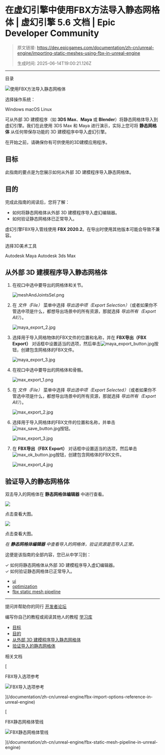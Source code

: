 # 在虚幻引擎中使用FBX方法导入静态网格体 | 虚幻引擎 5.6 文档 | Epic Developer Community

> 原文链接: https://dev.epicgames.com/documentation/zh-cn/unreal-engine/importing-static-meshes-using-fbx-in-unreal-engine
> 
> 生成时间: 2025-06-14T19:00:21.126Z

---

目录

![使用FBX方法导入静态网格体](https://dev.epicgames.com/community/api/documentation/image/cb97facc-233e-4721-b08c-db6abe5ff43d?resizing_type=fill&width=1920&height=335)

选择操作系统：

Windows macOS Linux

可从外部 3D 建模程序（如 **3DS Max**、**Maya** 或 **Blender**）将静态网格体导入到虚幻引擎。我们在此使用 3DS Max 和 Maya 进行演示，实际上您可将 **静态网格体** 从任何带保存功能的 3D 建模程序中导入虚幻引擎。

在开始之前，请确保你有可供使用的3D建模应用程序。

## 目标

此指南的要点是为您展示如何从外部 3D 建模程序导入静态网格体。

## 目的

完成此指南的阅读后，您将了解：

-   如何将静态网格体从外部 3D 建模程序导入虚幻编辑器。
-   如何验证静态网格体已正常导入。

虚幻引擎FBX导入管线使用 **FBX 2020.2**。在导出时使用其他版本可能会导致不兼容。

选择3D美术工具

Autodesk Maya Autodesk 3ds Max

## 从外部 3D 建模程序导入静态网格体

1.  在视口中选中要导出的网格体和关节。
    
    ![meshAndJointsSel.png](https://d1iv7db44yhgxn.cloudfront.net/documentation/images/0f6ffbd4-8b76-46ef-ba7f-9d5889a67e04/meshandjointssel.png)
2.  在 *文件（File）* 菜单中选择 *导出选中项（Export Selection）*（或者如果你不管选中项是什么，都想导出场景中的所有资源，那就选择 *导出所有（Export All）*）。
    
    ![maya_export_2.jpg](https://d1iv7db44yhgxn.cloudfront.net/documentation/images/6a019aca-7c93-4e62-afc0-e008122ef28b/maya_export_2.jpg)
3.  选择用于导入网格物体的FBX文件的位置和名称，并在 **FBX导出（FBX Export）** 对话框中设置适当的选项，然后单击![maya_export_button.jpg](https://d1iv7db44yhgxn.cloudfront.net/documentation/images/31b959e5-8668-4c92-8c56-5265bcfaf650/maya_export_button.jpg)按钮，创建包含网格体的FBX文件。
    
    ![maya_export_3.jpg](https://d1iv7db44yhgxn.cloudfront.net/documentation/images/9f510492-f848-4050-a82f-fe01538fae2f/maya_export_3.jpg)

1.  在视口中选中要导出的网格体和骨骼。
    
    ![max_export_1.png](https://d1iv7db44yhgxn.cloudfront.net/documentation/images/bc0c30de-dd68-4667-9f85-0397016ba9f3/max_export_1.png)
2.  在 *文件（File）* 菜单中选择 *导出选中项（Export Selected）*（或者如果你不管选中项是什么，都想导出场景中的所有资源，那就选择 *导出所有（Export All）*）。
    
    ![max_export_2.jpg](https://d1iv7db44yhgxn.cloudfront.net/documentation/images/b59db3e8-5e1b-47ce-924b-658e1bddfecd/max_export_2.jpg)
3.  选择用于导入网格体的FBX文件的位置和名称，并单击![max_save_button.jpg](https://d1iv7db44yhgxn.cloudfront.net/documentation/images/58cf2e42-8f2f-4e5e-9d6d-6bcbaa324bfe/max_save_button.jpg)按钮。
    
    ![max_export_3.jpg](https://d1iv7db44yhgxn.cloudfront.net/documentation/images/2593fafa-d425-4acf-b6d8-c73b77d31712/max_export_3.jpg)
4.  在 **FBX导出（FBX Export）** 对话框中设置适当的选项，然后单击![max_ok_button.jpg](https://d1iv7db44yhgxn.cloudfront.net/documentation/images/b5e1125b-07aa-4c6d-885b-2900e5171993/max_ok_button.jpg)按钮，创建包含网格体的FBX文件。
    
    ![max_export_4.jpg](https://d1iv7db44yhgxn.cloudfront.net/documentation/images/e633301e-3fc1-49bf-82d6-8e8ddf0edba9/max_export_4.jpg)

## 验证导入的静态网格体

双击导入的网格体在 **静态网格体编辑器** 中进行查看。

[![](https://d1iv7db44yhgxn.cloudfront.net/documentation/images/0313486d-6bb9-4fd5-8c3a-7179531c0493/05-verify-static-mesh.png)](https://d1iv7db44yhgxn.cloudfront.net/documentation/images/0313486d-6bb9-4fd5-8c3a-7179531c0493/05-verify-static-mesh.png)

点击查看大图。

[![](https://d1iv7db44yhgxn.cloudfront.net/documentation/images/a8055257-4b71-4a56-bfbb-26d424a7203d/verifystaticmesh_mac.png)](https://d1iv7db44yhgxn.cloudfront.net/documentation/images/a8055257-4b71-4a56-bfbb-26d424a7203d/verifystaticmesh_mac.png)

点击查看大图。

*在 **静态网格体编辑器** 中查看导入的网格体，验证资源是否导入正常。*

这便是该指南的全部内容，您已从中学习到：

✓ 如何将静态网格体从外部 3D 建模程序导入虚幻编辑器。  
✓ 如何验证静态网格体已正常导入。

-   [ui](https://dev.epicgames.com/community/search?query=ui)
-   [optimization](https://dev.epicgames.com/community/search?query=optimization)
-   [fbx static mesh pipeline](https://dev.epicgames.com/community/search?query=fbx%20static%20mesh%20pipeline)

* * *

提问并帮助你的同行 [开发者论坛](https://forums.unrealengine.com/categories?tag=unreal-engine)

编写你自己的教程或阅读其他人的教程 [学习库](https://dev.epicgames.com/community/unreal-engine/learning)

-   [目标](/documentation/zh-cn/unreal-engine/importing-static-meshes-using-fbx-in-unreal-engine#%E7%9B%AE%E6%A0%87)
-   [目的](/documentation/zh-cn/unreal-engine/importing-static-meshes-using-fbx-in-unreal-engine#%E7%9B%AE%E7%9A%84)
-   [从外部 3D 建模程序导入静态网格体](/documentation/zh-cn/unreal-engine/importing-static-meshes-using-fbx-in-unreal-engine#%E4%BB%8E%E5%A4%96%E9%83%A83d%E5%BB%BA%E6%A8%A1%E7%A8%8B%E5%BA%8F%E5%AF%BC%E5%85%A5%E9%9D%99%E6%80%81%E7%BD%91%E6%A0%BC%E4%BD%93)
-   [验证导入的静态网格体](/documentation/zh-cn/unreal-engine/importing-static-meshes-using-fbx-in-unreal-engine#%E9%AA%8C%E8%AF%81%E5%AF%BC%E5%85%A5%E7%9A%84%E9%9D%99%E6%80%81%E7%BD%91%E6%A0%BC%E4%BD%93)

相关文档

[

FBX导入选项参考

![FBX导入选项参考](https://dev.epicgames.com/community/api/documentation/image/8c6bff4d-0dc5-4058-8790-04adff60871b?resizing_type=fit&width=160&height=92)

](/documentation/zh-cn/unreal-engine/fbx-import-options-reference-in-unreal-engine)

[

FBX静态网格体管线

![FBX静态网格体管线](https://dev.epicgames.com/community/api/documentation/image/a2947ea0-d06e-479b-b373-f7dfac48ef1c?resizing_type=fit&width=160&height=92)

](/documentation/zh-cn/unreal-engine/fbx-static-mesh-pipeline-in-unreal-engine)